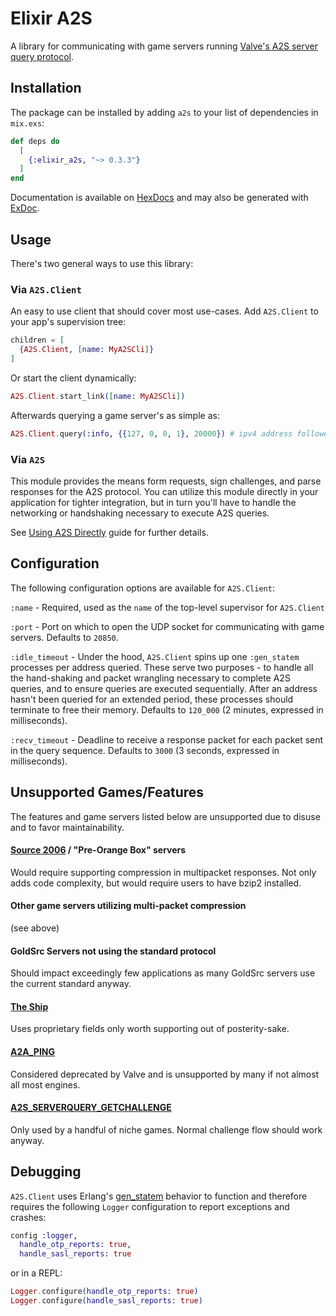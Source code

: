 # Elixir A2S

A library for communicating with game servers running [Valve's A2S server query protocol](https://developer.valvesoftware.com/wiki/Server_queries).

## Installation

The package can be installed by adding `a2s` to your list of dependencies in `mix.exs`:

```elixir
def deps do
  [
    {:elixir_a2s, "~> 0.3.3"}
  ]
end
```

Documentation is available on [HexDocs](https://hexdocs.pm/elixir_a2s/readme.html) and may also be generated with [ExDoc](https://github.com/elixir-lang/ex_doc).

## Usage
There's two general ways to use this library:

### Via `A2S.Client`

An easy to use client that should cover most use-cases. Add `A2S.Client` to your app's supervision tree:
```Elixir
children = [
  {A2S.Client, [name: MyA2SCli]}
]
```
Or start the client dynamically: 
```Elixir
A2S.Client.start_link([name: MyA2SCli])
```

Afterwards querying a game server's as simple as:
```Elixir
A2S.Client.query(:info, {{127, 0, 0, 1}, 20000}) # ipv4 address followed by port
```

### Via `A2S`
This module provides the means form requests, sign challenges, and parse responses for the A2S protocol. You can utilize this module directly in your application for tighter integration, but in turn you'll have to handle the networking or handshaking necessary to execute A2S queries.

See [Using A2S Directly](pages/using-a2s-directly.md) guide for further details.

## Configuration
The following configuration options are available for `A2S.Client`:

`:name` - Required, used as the `name` of the top-level supervisor for `A2S.Client`

`:port` - Port on which to open the UDP socket for communicating with game servers. Defaults to `20850`.

`:idle_timeout` - Under the hood, `A2S.Client` spins up one `:gen_statem` processes per address queried. These serve two purposes - to handle all the hand-shaking and packet wrangling necessary to complete A2S queries, and to ensure queries are executed sequentially. After an address hasn't been queried for an extended period, these processes should terminate to free their memory. Defaults to `120_000` (2 minutes, expressed in milliseconds).

`:recv_timeout` - Deadline to receive a response packet for each packet sent in the query sequence. Defaults to `3000` (3 seconds, expressed in milliseconds).

## Unsupported Games/Features
The features and game servers listed below are unsupported due to disuse and to favor maintainability.

#### [Source 2006](https://en.wikipedia.org/wiki/Source_(game_engine)#Source_2006) / "Pre-Orange Box" servers
Would require supporting compression in multipacket responses. Not only adds code complexity, but would require users to have bzip2 installed.

#### Other game servers utilizing multi-packet compression
(see above)

#### GoldSrc Servers not using the standard protocol
Should impact exceedingly few applications as many GoldSrc servers use the current standard anyway.

#### [The Ship](https://steamcharts.com/app/2400)
Uses proprietary fields only worth supporting out of posterity-sake.

#### [A2A_PING](https://developer.valvesoftware.com/wiki/Server_queries#A2A_PING)
Considered deprecated by Valve and is unsupported by many if not almost all most engines.

#### [A2S_SERVERQUERY_GETCHALLENGE](https://developer.valvesoftware.com/wiki/Server_queries#A2S_SERVERQUERY_GETCHALLENGE)
Only used by a handful of niche games. Normal challenge flow should work anyway.

## Debugging
`A2S.Client` uses Erlang's [gen_statem](https://www.erlang.org/doc/man/gen_statem.html) behavior to function and therefore requires the following `Logger` configuration to report exceptions and crashes:

```Elixir
config :logger,
  handle_otp_reports: true,
  handle_sasl_reports: true
```
or in a REPL:
```Elixir
Logger.configure(handle_otp_reports: true)
Logger.configure(handle_sasl_reports: true)
```
